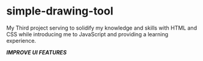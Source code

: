 # simple-drawing-tool
My Third project serving to solidify my knowledge and skills with HTML and CSS while introducing me to JavaScript and providing a learning experience.  


***IMPROVE UI FEATURES***
